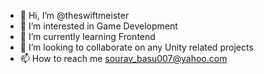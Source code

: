 - 👋 Hi, I’m @theswiftmeister
- 👀 I’m interested in Game Development 
- 🌱 I’m currently learning Frontend
- 💞️ I’m looking to collaborate on any Unity related projects
- 📫 How to reach me sourav_basu007@yahoo.com

<!---
theswiftmeister/theswiftmeister is a ✨ special ✨ repository because its `README.md` (this file) appears on your GitHub profile.
You can click the Preview link to take a look at your changes.
--->
